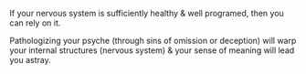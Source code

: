 If your nervous system is sufficiently healthy & well programed, then you can rely on it.

Pathologizing your psyche (through sins of omission or deception) will warp your internal structures (nervous system) & your sense of meaning will lead you astray.